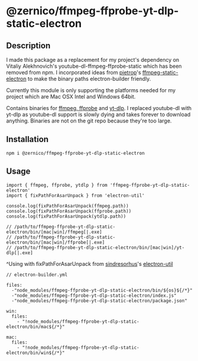 # @zernico/ffmpeg-ffprobe-yt-dlp-static-electron

## Description

I made this package as a replacement for my project's dependency on Vitaliy Alekhnovich's youtube-dl-ffmpeg-ffprobe-static which has been removed from npm. I incorporated ideas from [pietrop](https://www.npmjs.com/~pietrop)'s [ffmpeg-static-electron](https://www.npmjs.com/package/ffmpeg-static-electron) to make the binary paths electron-builder friendly.

Currently this module is only supporting the platforms needed for my project which are Mac OSX Intel and Windows 64bit.

Contains binaries for [ffmpeg, ffprobe](https://ffmpeg.org/) and [yt-dlp](https://github.com/yt-dlp/yt-dlp). I replaced youtube-dl with yt-dlp as youtube-dl support is slowly dying and takes forever to download anything. Binaries are not on the git repo because they're too large.

## Installation

```
npm i @zernico/ffmpeg-ffprobe-yt-dlp-static-electron
```

## Usage

```
import { ffmpeg, ffprobe, ytdlp } from 'ffmpeg-ffprobe-yt-dlp-static-electron'
import { fixPathForAsarUnpack } from 'electron-util'

console.log(fixPathForAsarUnpack(ffmpeg.path))
console.log(fixPathForAsarUnpack(ffprobe.path))
console.log(fixPathForAsarUnpack(ytdlp.path))

// /path/to/ffmpeg-ffprobe-yt-dlp-static-electron/bin/[mac|win]/ffmpeg[|.exe]
// /path/to/ffmpeg-ffprobe-yt-dlp-static-electron/bin/[mac|win]/ffprobe[|.exe]
// /path/to/ffmpeg-ffprobe-yt-dlp-static-electron/bin/[mac|win]/yt-dlp[|.exe]
```

^Using with fixPathForAsarUnpack from [sindresorhus](https://www.npmjs.com/~sindresorhus)'s [electron-util](https://www.npmjs.com/package/electron-util)


```
// electron-builder.yml

files:
  -"node_modules/ffmpeg-ffprobe-yt-dlp-static-electron/bin/${os}${/*}"
  -"node_modules/ffmpeg-ffprobe-yt-dlp-static-electron/index.js"
  -"node_modules/ffmpeg-ffprobe-yt-dlp-static-electron/package.json"

win:
  files:
    - "!node_modules/ffmpeg-ffprobe-yt-dlp-static-electron/bin/mac${/*}"

mac:
  files:
    - "!node_modules/ffmpeg-ffprobe-yt-dlp-static-electron/bin/win${/*}"

```